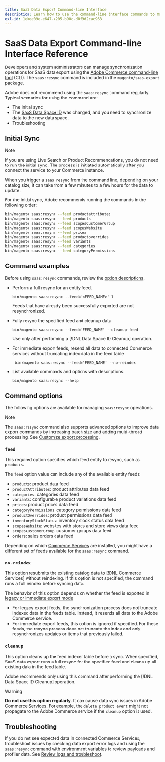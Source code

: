 ```yaml
---
title: SaaS Data Export Command-line Interface
description: Learn how to use the command-line interface commands to manage feeds and processes for the [!DNL data export extension] for Adobe Commerce SaaS services.
exl-id: 1ebee09e-e647-4205-b90c-d0f9d2cac963
---
```

# SaaS Data Export Command-line Interface Reference

Developers and system administrators can manage synchronization operations for SaaS data export using the [Adobe Commerce command-line tool](https://experienceleague.adobe.com/en/docs/commerce-operations/configuration-guide/cli/config-cli) (CLI). The `saas:resync` command is included in the `magento/saas-export` package.

Adobe does not recommend using the `saas:resync` command regularly. Typical scenarios for using the command are:

- The initial sync
- The [SaaS Data Space ID](https://experienceleague.adobe.com/en/docs/commerce-admin/config/services/saas) was changed, and you need to synchronize data to the new data space.
- Troubleshooting

## Initial Sync

>[!NOTE]
>If you are using Live Search or Product Recommendations, you do not need to run the initial sync. The process is initiated automatically after you connect the service to your Commerce instance.

When you trigger a `saas:resync` from the command line, depending on your catalog size, it can take from a few minutes to a few hours for the data to update.

For the initial sync, Adobe recommends running the commands in the following order:

```bash
bin/magento saas:resync --feed productattributes
bin/magento saas:resync --feed products
bin/magento saas:resync --feed scopesCustomerGroup
bin/magento saas:resync --feed scopesWebsite
bin/magento saas:resync --feed prices
bin/magento saas:resync --feed productoverrides
bin/magento saas:resync --feed variants
bin/magento saas:resync --feed categories
bin/magento saas:resync --feed categoryPermissions
```

## Command examples

Before using `saas:resync` commands, review the [option descriptions](#command-options).

- Perform a full resync for an entity feed.

  ```
  bin/magento saas:resync --feed='<FEED_NAME>' 1
  ```

  Feeds that have already been successfully exported are not resynchronized.

- Fully resync the specified feed and cleanup data

  ```
  bin/magento saas:resync --feed='FEED_NAME' --cleanup-feed
  ```

  Use only after performing a [!DNL Data Space ID Cleanup] operation.

- For immediate export feeds, resend all data to connected Commerce services without truncating index data in the feed table

  ```
   bin/magento saas:resync --feed='FEED_NAME' --no-reindex
  ```

- List available commands and options with descriptions.

  ```
  bin/magento saas:resync --help
  ```

## Command options

The following options are available for managing `saas:resync` operations.

>[!NOTE]
>
>The `saas:resync` command also supports advanced options to improve data export commands by increasing batch size and adding multi-thread processing. See [Customize export processing](customize-export-processing.md).

### `feed`

This required option specifies which feed entity to resync, such as `products`.

The `feed` option value can include any of the available entity feeds:

- `products`: product data feed
- `productAttributes`: product attributes data feed
- `categories`: categories data feed
- `variants`: configurable product variations data feed
- `prices`: product prices data feed
- `categoryPermissions`: category permissions data feed
- `productOverrides`: product permissions data feed
- `inventoryStockStatus`: inventory stock status data feed
- `scopesWebsite`: websites with stores and store views data feed
- `scopesCustomerGroup`: customer groups data feed
- `orders`: sales orders data feed

Depending on which [Commerce Services](../landing/saas.md) are installed, you might have a different set of feeds available for the `saas:resync` command.

### `no-reindex`

This option resubmits the existing catalog data to [!DNL Commerce Services] without reindexing. If this option is not specified, the command runs a full reindex before syncing data.

The behavior of this option depends on whether the feed is exported in [legacy or immediate export mode](data-synchronization.md#synchronization-modes)

- For legacy export feeds, the synchronization process does not truncate indexed data in the feeds table. Instead, it resends all data to the Adobe Commerce service.
- For immediate export feeds, this option is ignored if specified. For these feeds, the resync process does not truncate the index and only resynchronizes updates or items that previously failed.

### `cleanup`

This option cleans up the feed indexer table before a sync. When specified, SaaS data export runs a full resync for the specified feed and cleans up all existing data in the feed table.

Adobe recommends only using this command after performing the [!DNL Data Space ID Cleanup] operation.

>[!WARNING]
>
>**Do not use this option regularly**. It can cause data sync issues in Adobe Commerce Services. For example, the `delete product event` might not propagate to the Adobe Commerce service if the `cleanup` option is used.

## Troubleshooting

If you do not see expected data in connected Commerce Services, troubleshoot issues by checking data export error logs and using the `saas:resync` command with environment variables to review payloads and profiler data. See [Review logs and troubleshoot](troubleshooting-logging.md).
